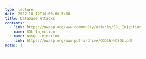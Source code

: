 ```yaml
---
type: lecture
date: 2022-10-12T14:00:00-5:00
title: Database Attacks
contents:
  - link: https://owasp.org/www-community/attacks/SQL_Injection
    name: SQL Injection
  - name: NoSQL Injection
    link: https://owasp.org/www-pdf-archive/GOD16-NOSQL.pdf
notes: |

---
```

